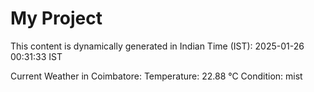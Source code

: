 # My Project

This content is dynamically generated in Indian Time (IST): 2025-01-26 00:31:33 IST


Current Weather in Coimbatore:
Temperature: 22.88 °C
Condition: mist
